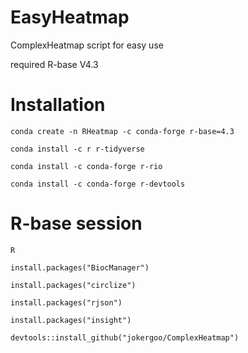 # EasyHeatmap
ComplexHeatmap script for easy use

required R-base V4.3

# Installation
```
conda create -n RHeatmap -c conda-forge r-base=4.3
```
```
conda install -c r r-tidyverse
```
```
conda install -c conda-forge r-rio
```
```
conda install -c conda-forge r-devtools
```
# R-base session
```
R
```
```
install.packages("BiocManager")
```
```
install.packages("circlize")
```
```
install.packages("rjson")
```
```
install.packages("insight")
```
```
devtools::install_github("jokergoo/ComplexHeatmap")
```
